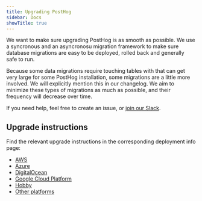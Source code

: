 ```yaml
---
title: Upgrading PostHog
sidebar: Docs
showTitle: true
---
```


We want to make sure upgrading PostHog is as smooth as possible. We use a syncronous and an asyncronosu migration framework to make sure database migrations are easy to be deployed, rolled back and generally safe to run.

Because some data migrations require touching tables with that can get very large for some PostHog installation, some migrations are a little more involved. We will explicitly mention this in our changelog. We aim to minimize these types of migrations as much as possible, and their frequency will decrease over time.

If you need help, feel free to create an issue, or [join our Slack](/slack).

## Upgrade instructions

Find the relevant upgrade instructions in the corresponding deployment info page:
- [AWS](/docs/self-host/deploy/aws#upgrading-the-chart)
- [Azure](/docs/self-host/deploy/azure#upgrading-the-chart)
- [DigitalOcean](/docs/self-host/deploy/digital-ocean#upgrading-the-chart)
- [Google Cloud Platform](/docs/self-host/deploy/gcp#upgrading-the-chart)
- [Hobby](/docs/self-host/deploy/gcp#upgrading)
- [Other platforms](/docs/self-host/deploy/other#upgrading-the-chart)
